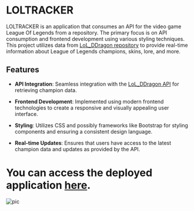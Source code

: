 # LOLTRACKER

LOLTRACKER is an application that consumes an API for the video game League Of Legends from a repository. The primary focus is on API consumption and frontend development using various styling techniques. This project utilizes data from [LoL_DDragon repository](https://github.com/InFinity54/LoL_DDragon) to provide real-time information about League of Legends champions, skins, lore, and more.

## Features

- **API Integration**: Seamless integration with the [LoL_DDragon API](https://github.com/InFinity54/LoL_DDragon) for retrieving champion data.
  
- **Frontend Development**: Implemented using modern frontend technologies to create a responsive and visually appealing user interface.

- **Styling**: Utilizes CSS and possibly frameworks like Bootstrap for styling components and ensuring a consistent design language.

- **Real-time Updates**: Ensures that users have access to the latest champion data and updates as provided by the API.

# You can access the deployed application [here](https://drmcodes-lolapp.vercel.app/).

![pic](https://github.com/drmcodes/lol-api-app/assets/143167807/d4a60316-871f-4863-86bd-7e4471ede5b6)
